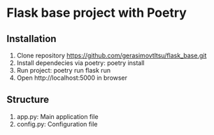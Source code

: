 # Flask base project with Poetry

## Installation
1. Clone repository https://github.com/gerasimovtltsu/flask_base.git
2. Install dependecies via poetry: poetry install
3. Run project: poetry run flask run
4. Open http://localhost:5000 in browser


## Structure
1. app.py: Main application file
2. config.py: Configuration file
